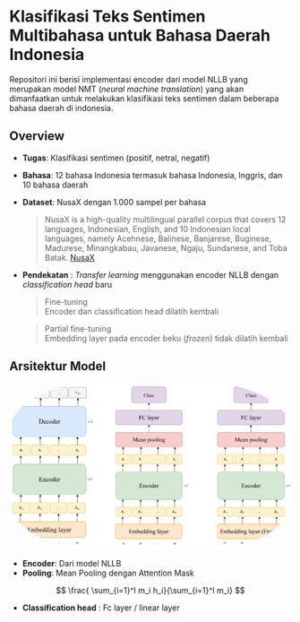 <h1>Klasifikasi Teks Sentimen Multibahasa untuk Bahasa Daerah Indonesia</h1>

<p>Repositori ini berisi implementasi encoder dari model NLLB yang merupakan model NMT (<em>neural machine translation</em>) yang akan dimanfaatkan untuk melakukan klasifikasi teks sentimen dalam beberapa bahasa daerah di indonesia.</p>

<h2>Overview</h2>

- **Tugas**: Klasifikasi sentimen (positif, netral, negatif)
- **Bahasa**: 12 bahasa Indonesia termasuk bahasa Indonesia, Inggris, dan 10 bahasa daerah
- **Dataset**: NusaX dengan 1.000 sampel per bahasa
  
  > NusaX is a high-quality multilingual parallel corpus that covers 12 languages, Indonesian, English, and 10 Indonesian local languages, namely Acehnese, Balinese, Banjarese, Buginese, Madurese, Minangkabau, Javanese, Ngaju, Sundanese, and Toba Batak. [NusaX](https://github.com/IndoNLP/nusax/tree/main)
  
- **Pendekatan** : _Transfer learning_ menggunakan encoder NLLB dengan _classification head_ baru
  > Fine-tuning <br> Encoder dan classification head dilatih kembali<br>
  
  > Partial fine-tuning <br>
  > Embedding layer pada encoder beku (<em>frozen</em>) tidak dilatih kembali <br>

<h2>Arsitektur Model</h2>
<img src="image.png" alt="Arsitektur Model" width="1024" style="border-radius: 30%;"/>

- **Encoder**: Dari model NLLB
- **Pooling**: Mean Pooling dengan Attention Mask

$$
\frac{ \sum_{i=1}^l m_i h_i}{\sum_{i=1}^l m_i}
$$

- **Classification head** : Fc layer / linear layer

